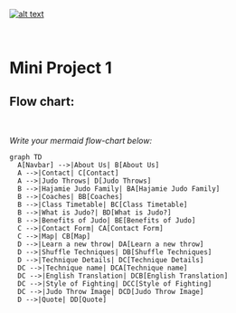 <!-- @format -->

[![alt text](https://x4w8f4y8.rocketcdn.me/wp-content/uploads/2020/05/iod_h_tp_white_c.png)](#)

<br/>

# Mini Project 1

## Flow chart:

</br>

_Write your mermaid flow-chart below:_

<!-- [![](https://mermaid.ink/img/pako:eNptk89u2zAMh1-F0Ll9gRw2-E-DbVgLFMmwA50DY9O2NkvKZHlF0PTdRyndpjQ9mf74_WCakJ5V6zpWKzV4OoywrRsLUOAD_d6T38Ht7YdTsXdLgG_zCUr8W--SltqVs4HacIIKX8us-WXpHGxH754kXmP2mqQySZ_oBxnNkLprKaejfKvAd3iWqhy1I8epSnyt8-5E8wxbbTjQfmKxZLxLltnfRwqg5_Slj-LWeEEys2TLvQ4zuD71RL7DtzD5Vb4dWDtvZEUF5iDz7ukg7RLlmWid6Fcmb4HA8hOEuDZZYoFXNEtsxqXvJ4Ytt6PVv5a4oLrEa5xl_kGoZTN6ipEKr-g5Ub2JWDIc_QIvWW7f2WHSs5wuT3aeKGhnY6TEdxp5bhOOMrMsda2HMWg7xFSFVzjP_D9i8NnQkGbLD96ZZn__uLgQrRpTtVM3yrA3pDu5Fc_Ra1QY2XCjVlJ25H82qrEv4tES3OZoW7UKfuEbtRw6Clxrkstk1KqnaRbKnQ7O35-vWbptL38AT4IpuQ?type=png)](https://mermaid.live/edit#pako:eNptk89u2zAMh1-F0Ll9gRw2-E-DbVgLFMmwA50DY9O2NkvKZHlF0PTdRyndpjQ9mf74_WCakJ5V6zpWKzV4OoywrRsLUOAD_d6T38Ht7YdTsXdLgG_zCUr8W--SltqVs4HacIIKX8us-WXpHGxH754kXmP2mqQySZ_oBxnNkLprKaejfKvAd3iWqhy1I8epSnyt8-5E8wxbbTjQfmKxZLxLltnfRwqg5_Slj-LWeEEys2TLvQ4zuD71RL7DtzD5Vb4dWDtvZEUF5iDz7ukg7RLlmWid6Fcmb4HA8hOEuDZZYoFXNEtsxqXvJ4Ytt6PVv5a4oLrEa5xl_kGoZTN6ipEKr-g5Ub2JWDIc_QIvWW7f2WHSs5wuT3aeKGhnY6TEdxp5bhOOMrMsda2HMWg7xFSFVzjP_D9i8NnQkGbLD96ZZn__uLgQrRpTtVM3yrA3pDu5Fc_Ra1QY2XCjVlJ25H82qrEv4tES3OZoW7UKfuEbtRw6Clxrkstk1KqnaRbKnQ7O35-vWbptL38AT4IpuQ) -->

```mermaid
graph TD
  A[Navbar] -->|About Us| B[About Us]
  A -->|Contact| C[Contact]
  A -->|Judo Throws| D[Judo Throws]
  B -->|Hajamie Judo Family| BA[Hajamie Judo Family]
  B -->|Coaches| BB[Coaches]
  B -->|Class Timetable| BC[Class Timetable]
  B -->|What is Judo?| BD[What is Judo?]
  B -->|Benefits of Judo| BE[Benefits of Judo]
  C -->|Contact Form| CA[Contact Form]
  C -->|Map| CB[Map]
  D -->|Learn a new throw| DA[Learn a new throw]
  D -->|Shuffle Techniques| DB[Shuffle Techniques]
  D -->|Technique Details| DC[Technique Details]
  DC -->|Technique name| DCA[Technique name]
  DC -->|English Translation| DCB[English Translation]
  DC -->|Style of Fighting| DCC[Style of Fighting]
  DC -->|Judo Throw Image| DCD[Judo Throw Image]
  D -->|Quote| DD[Quote]
```
